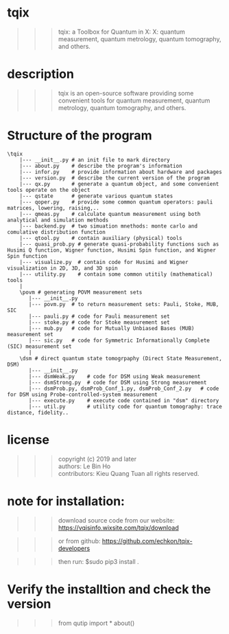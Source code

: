 # tqix
 >>> tqix: a Toolbox for Quantum in X:
 >>>    X: quantum measurement, quantum metrology, quantum tomography, and others.

# description
 >>> tqix is an open-source software providing some convenient tools 
     for quantum measurement, quantum metrology, quantum tomography, and others.

# Structure of the program

    \tqix
        |--- __init__.py # an init file to mark directory
        |--- about.py    # describe the program's information
        |--- infor.py    # provide information about hardware and packages
        |--- version.py  # describe the current version of the program
        |--- qx.py       # generate a quantum object, and some convenient tools operate on the object
        |--- qstate      # generate various quantum states
        |--- qoper.py    # provide some common quantum operators: pauli matrices, lowering, raising,..
        |--- qmeas.py    # calculate quantum measurement using both analytical and simulation methods
        |--- backend.py  # two simuation mnethods: monte carlo and comulative distribution function
        |--- qtool.py    # contain auxiliary (physical) tools
        |--- quasi_prob.py # generate quasi-probability functions such as Husimi Q function, Wigner function, Husimi Spin function, and Wigner Spin function
        |--- visualize.py  # contain code for Husimi and Wigner visualization in 2D, 3D, and 3D spin
        |--- utility.py    # contain some common utitily (mathematical) tools
        |
        \povm # generating POVM measurement sets
           |--- __init__.py 
           |--- povm.py  # to return measurement sets: Pauli, Stoke, MUB, SIC
           |--- pauli.py # code for Pauli measurement set
           |--- stoke.py # code for Stoke measurement set
           |--- mub.py   # code for Mutually Unbiased Bases (MUB) measurement set
           |--- sic.py   # code for Symmetric Informationally Complete (SIC) measurement set
           |
        \dsm # direct quantum state tomogrpaphy (Direct State Measurement, DSM)
           |--- __init__.py  
           |--- dsmWeak.py    # code for DSM using Weak measurement
           |--- dsmStrong.py  # code for DSM using Strong measurement
           |--- dsmProb.py, dsmProb_Conf_1.py, dsmProb_Conf_2.py   # code for DSM using Probe-controlled-system measurement
           |--- execute.py    # execute code contained in "dsm" directory
           |--- util.py       # utility code for quantum tomography: trace distance, fidelity.. 
               
# license
 >>> copyright (c) 2019 and later\
 >>> authors: Le Bin Ho\
 >>> contributors: Kieu Quang Tuan
 >>> all rights reserved.

# note for installation:
>>> download source code from our website:
https://vqisinfo.wixsite.com/tqix/download

>>> or from github:
https://github.com/echkon/tqix-developers

>>> then run:
 >>> $sudo pip3 install .

# Verify the installtion and check the version
>>> from qutip import *
>>> about()
